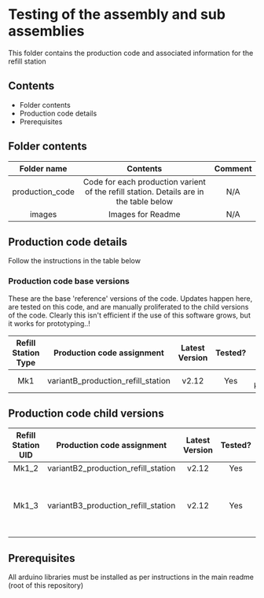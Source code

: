 # Testing of the assembly and sub assemblies

This folder contains the production code and associated information for the refill station

## Contents

* Folder contents
* Production code details
* Prerequisites

## Folder contents

|   Folder name   |                                        Contents                                        | Comment |
| :-------------: | :------------------------------------------------------------------------------------: | :-----: |
| production_code | Code for each production varient of the refill station. Details are in the table below |   N/A   |
|     images      |                                   Images for Readme                                    |   N/A   |


## Production code details
Follow the instructions in the table below

### Production code base versions
These are the base 'reference' versions of the code. Updates happen here, are tested on this code, and are manually proliferated to the child versions of the code. Clearly this isn't efficient if the use of this software grows, but it works for prototyping..!

| Refill Station Type | Production code assignment         | Latest Version | Tested? |  Bug list  |
| :-----------------: | ---------------------------------- | :------------: | :-----: | :--------: |
|         Mk1         | variantB_production_refill_station |     v2.12      |   Yes   | None known |

## Production code child versions

| Refill Station UID | Production code assignment          | Latest Version | Tested? |                                           Differences from base version                                           |
| :----------------: | ----------------------------------- | :------------: | :-----: | :---------------------------------------------------------------------------------------------------------------: |
|       Mk1_2        | variantB2_production_refill_station |     v2.12      |   Yes   |                                                   No difference                                                   |
|       Mk1_3        | variantB3_production_refill_station |     v2.12      |   Yes   | [A] Scale factor (for hx711 and strain gauge) [B] "int expectedContainerMass = 50;" (solves creep/drift of scale) |


## Prerequisites
All arduino libraries must be installed as per instructions in the main readme (root of this repository)